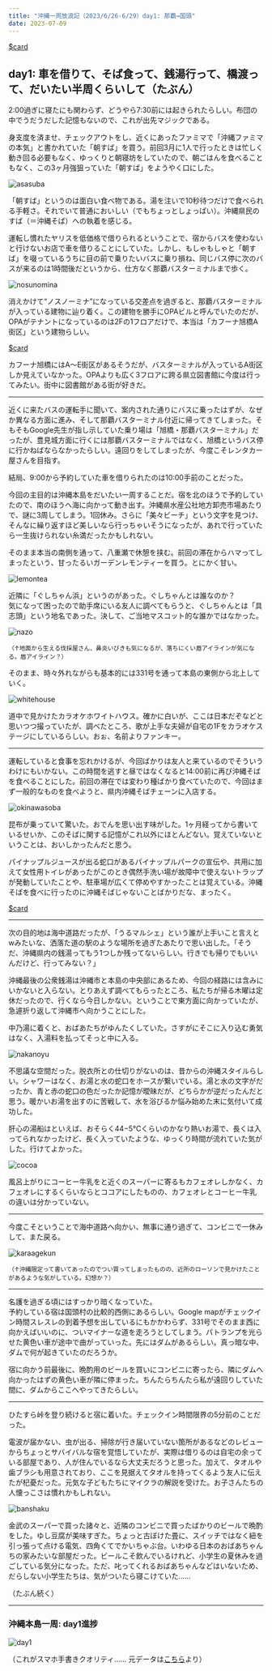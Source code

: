```yaml
---
title: "沖縄一周放浪記（2023/6/26-6/29）day1: 那覇→国頭"
date: 2023-07-09
---
```


[$card](https://kuromimi.moemarusan.com/okinawa-2306/)

## day1: 車を借りて、そば食って、銭湯行って、橋渡って、だいたい半周くらいして（たぶん）

2:00過ぎに寝たにも関わらず、どうやら7:30前には起きられたらしい。布団の中でうだうだした記憶もないので、これが出先マジックである。  

身支度を済ませ、チェックアウトをし、近くにあったファミマで「沖縄ファミマの本気」と書かれていた「朝すば」を買う。前回3月に1人で行ったときは忙しく動き回る必要もなく、ゆっくりと朝寝坊をしていたので、朝ごはんを食べることもなく、この3ヶ月強狙っていた「朝すば」をようやく口にした。  

![asasuba](asasuba.JPG)  

「朝すば」というのは面白い食べ物である。湯を注いで10秒待つだけで食べられる手軽さ。それでいて普通においしい（でもちょっとしょっぱい）。沖縄県民のすば（＝沖縄そば）への執着を感じる。  

運転し慣れたヤリスを低価格で借りられるということで、宿からバスを使わないと行けないお店で車を借りることにしていた。しかし、もしゃもしゃと「朝すば」を啜っているうちに目の前で乗りたいバスに乗り損ね、同じバス停に次のバスが来るのは1時間後だというから、仕方なく那覇バスターミナルまで歩く。  

![nosunomina](./nosunomina.JPG)

消えかけて“ノスノーミナ”になっている交差点を過ぎると、那覇バスターミナルが入っている建物に辿り着く。この建物を勝手にOPAビルと呼んでいたのだが、OPAがテナントになっているのは2Fの1フロアだけで、本当は「カフーナ旭橋A街区」という建物らしい。　　

[$card](https://www.kafuna.jp/)

カフーナ旭橋にはA〜E街区があるそうだが、バスターミナルが入っているA街区しか見えていなかった。OPAよりも広く3フロアに跨る県立図書館に今度は行ってみたい。街中に図書館がある街が好きだ。  

---

近くに来たバスの運転手に聞いて、案内された通りにバスに乗ったはずが、なぜか異なる方面に進み、そして那覇バスターミナル付近に帰ってきてしまった。そもそもGoogle先生が指し示していた乗り場は「旭橋・那覇バスターミナル」だったが、豊見城方面に行くには那覇バスターミナルではなく、旭橋というバス停に行かねばならなかったらしい。遠回りをしてしまったが、今度こそレンタカー屋さんを目指す。  

結局、9:00から予約していた車を借りられたのは10:00手前のことだった。  

今回の主目的は沖縄本島をだいたい一周することだ。宿を北のほうで予約していたので、南のほうへ海に向かって動き出す。沖縄県水産公社地方卸売市場あたりで、謎に3周してしまう。1回休み。さらに「美々ビーチ」という文字を見つけ、そんなに繰り返すほど美しいなら行っちゃいそうになったが、あれで行っていたら一生抜けられない糸満だったかもしれない。  

そのまま本当の南側を通って、八重瀬で休憩を挟む。前回の滞在からハマってしまったという、甘ったるいガーデンレモンティーを買う。とにかく甘い。  

![lemontea](./garden_lemontea.jpg)

近隣に「ぐしちゃん浜」というのがあった。ぐしちゃんとは誰なのか？  
気になって困ったので助手席にいる友人に調べてもらうと、ぐしちゃんとは「具志頭」という地名であった。決して、ご当地マスコット的な誰かではなかった。  

![nazo](./nazo.JPG)

<small>（↑地面から生える伐採屋さん、鼻炎いびきも気になるが、落ちにくい眉アイラインが気になる。眉アイライン？）</small>

そのまま、時々外れながらも基本的には331号を通って本島の東側から北上していく。  

![whitehouse](./karaoke_whitehouse.JPG)

道中で見かけたカラオケホワイトハウス。確かに白いが、ここは日本だぞなどと思いつつ撮っていたが、調べたところ、歌が上手な夫婦が自宅の1Fをカラオケステージにしているらしい。おぉ、名前よりファンキー。 

---

運転していると食事を忘れかけるが、今回ばかりは友人と来ているのでそういうわけにもいかない。この時間を逃すと昼ではなくなると14:00前に再び沖縄そばを食べることにした。前回の滞在では変わり種ばかり食べていたので、今回はまず一般的なものを食べようと、県内沖縄そばチェーンに入店する。  

![okinawasoba](./okinawasoba.JPG)

昆布が乗っていて驚いた。おでんを思い出す味がした。1ヶ月経ってから書いているせいか、このそばに関する記憶がこれ以外にほとんどない。覚えていないということは、おいしかったんだと思う。  

パイナップルジュースが出る蛇口があるパイナップルパークの宣伝や、共用に加えて女性用トイレがあったがこのとき偶然手洗い場が故障中で使えないトラップが発動していたことや、駐車場が広くて停めやすかったことは覚えている。沖縄そばを食べに行ったのに沖縄そばじゃないことばかりだな、まったく。  

[$card](http://www.gabusokasoba.com/)

---

次の目的地は海中道路だったが、「うるマルシェ」という誰が上手いこと言えとwみたいな、洒落た道の駅のような場所を過ぎたあたりで思い出した。「そうだ、沖縄県内の銭湯ってもう1つしか残ってないらしい。行きでも帰りでもいいんだけど、行ってみない？」  

沖縄最後の公衆銭湯は沖縄市と本島の中央部にあるため、今回の経路には含みにいかないと入らない。とりあえず調べてもらったところ、私たちが帰る木曜は定休だったので、行くなら今日しかない。ということで東方面に向かっていたが、急遽折り返して沖縄市へ向かうことにした。  

中乃湯に着くと、おばあたちがゆんたくしていた。さすがにそこに入り込む勇気はなく、入湯料を払ってそっと中に入る。

![nakanoyu](./nakanoyu.JPG)

不思議な空間だった。脱衣所との仕切りがないのは、昔からの沖縄スタイルらしい。シャワーはなく、お湯と水の蛇口をホースが繋いでいる。湯と水の文字がだったか、青と赤の蛇口の色だったか記憶が曖昧だが、どちらかが逆だったんだと思う。暖かいお湯を出すのに苦戦して、水を浴びるか悩み始めた末に気付いて成功した。  

肝心の湯船はといえば、おそらく44−5℃くらいのかなり熱いお湯で、長くは入ってられなかったけど、長く入っていたような、ゆっくり時間が流れていた気がした。行けてよかった。  

![cocoa](./milkcocoa.JPG)

風呂上がりにコーヒー牛乳をと近くのスーパーに寄るもカフェオレしかなく、カフェオレにするくらいならとココアにしたものの、カフェオレとコーヒー牛乳の違いは分かっていない。  

---

今度こそということで海中道路へ向かい、無事に通り過ぎて、コンビニで一休みして、また戻る。  

![karaagekun](./karaagekun.JPG)

<small>（↑沖縄限定って書いてあったのでつい買ってしまったものの、近所のローソンで見かけたことがあるような気がしている。幻想か？）</small>

---

名護を過ぎる頃にはすっかり暗くなっていた。  
予約している宿は国頭村の比較的西側にあるらしい。Google mapがチェックイン時間スレスレの到着予想を出しているにもかかわらず、331号でそのまま西に向かえばいいのに、ついマイナーな道を走ろうとしてしまう。パトランプを光らせた黄色い車が途中で曲がっていった。先にはダムがあるらしい。真っ暗な中、ダムで何が起きていたのだろうか。  

宿に向かう前最後に、晩酌用のビールを買いにコンビニに寄ったら、隣にダムへ向かったはずの黄色い車が隣に停まった。ちんたらちんたら私が遠回りしていた間に、ダムからここへやってきたらしい。  

---

ひたすら峠を登り続けると宿に着いた。チェックイン時間限界の5分前のことだった。  

電波が届かない、虫が出る、掃除が行き届いていない箇所があるなどのレビューからちょっとサバイバルな宿を覚悟していたが、実際は借りるのは自宅の余っている部屋であり、人が住んでいるなら大丈夫だろうと思った。加えて、タオルや歯ブラシも用意されており、ここを見据えてタオルを持ってくるよう友人に伝えたが杞憂だった。元気な子どもたちにマイクラの解説を受けた。お子さんたちの人懐っこさは慣れかもしれない。  

![banshaku](./banshaku.JPG)

金武のスーパーで買った諸々と、近隣のコンビニで買ったばかりのビールで晩酌をした。ゆし豆腐が美味すぎた。ちょっと古ぼけた畳に、スイッチではなく紐を引っ張って点ける電気、四角くてでかいちゃぶ台。いわゆる日本のおばあちゃんちの家みたいな部屋だった。ビールこそ飲んでいるけれど、小学生の夏休みを過ごしている気分になった。ただ、叱ってくれるおばあちゃんなどはいないため、だらしない小学生たちは、気がついたら寝こけていた……  

（たぶん続く）

---

### 沖縄本島一周: day1進捗

![day1](./okinawa.jpg)

（これがスマホ手書きクオリティ…… 元データは[こちら](https://www.freemap.jp/itemFreeDlPage.php?b=okinawa&s=okinawa1)より）